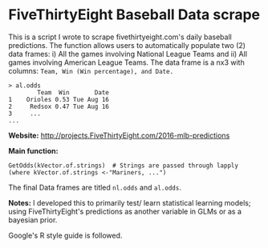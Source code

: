 # FiveThirtyEight Baseball Data scrape

This is a script I wrote to scrape fivethirtyeight.com's daily baseball predictions. The function allows users to automatically populate two (2) data frames: i) All the games involving National League Teams and ii) All games involving American League Teams. The data frame is a nx3 with columns: ``` Team, Win (Win percentage), and Date. ```
```
> al.odds
        Team  Win       Date
1    Orioles 0.53 Tue Aug 16
2     Redsox 0.47 Tue Aug 16
3     ...
...
```

**Website:** 
http://projects.FiveThirtyEight.com/2016-mlb-predictions

**Main function:**
```
GetOdds(kVector.of.strings)  # Strings are passed through lapply 
(where kVector.of.strings <-"Mariners, ...")
```
The final Data frames are titled ``` nl.odds ``` and ``` al.odds ```.

**Notes:**
I developed this to primarily test/ learn statistical learning models; using FiveThirtyEight's predictions as another variable in GLMs or as a bayesian prior.

Google's R style guide is followed.

